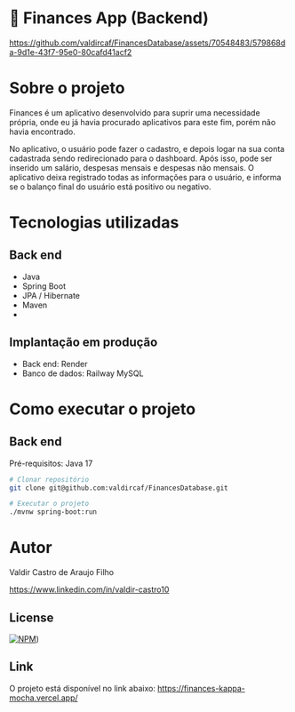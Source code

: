 # 💸 Finances App (Backend)

https://github.com/valdircaf/FinancesDatabase/assets/70548483/579868da-9d1e-43f7-95e0-80cafd41acf2

# Sobre o projeto

Finances é um aplicativo desenvolvido para suprir uma necessidade própria, onde eu já havia procurado aplicativos para este fim, porém não havia encontrado.

No aplicativo, o usuário pode fazer o cadastro, e depois logar na sua conta cadastrada sendo redirecionado para o dashboard. Após isso, pode ser inserido um salário,
despesas mensais e despesas não mensais. O aplicativo deixa registrado todas as informações para o usuário, e informa se o balanço final do usuário está positivo ou negativo.

# Tecnologias utilizadas
## Back end
- Java
- Spring Boot
- JPA / Hibernate
- Maven
- 
## Implantação em produção
- Back end: Render
- Banco de dados: Railway MySQL

# Como executar o projeto

## Back end
Pré-requisitos: Java 17

```bash
# Clonar repositório
git clone git@github.com:valdircaf/FinancesDatabase.git

# Executar o projeto
./mvnw spring-boot:run
```

# Autor
Valdir Castro de Araujo Filho

https://www.linkedin.com/in/valdir-castro10

## License
[![NPM](https://img.shields.io/npm/l/react)](https://github.com/valdircaf/FinancesDatabase/blob/main/LICENSE)) 

## Link
O projeto está disponível no link abaixo:
https://finances-kappa-mocha.vercel.app/

